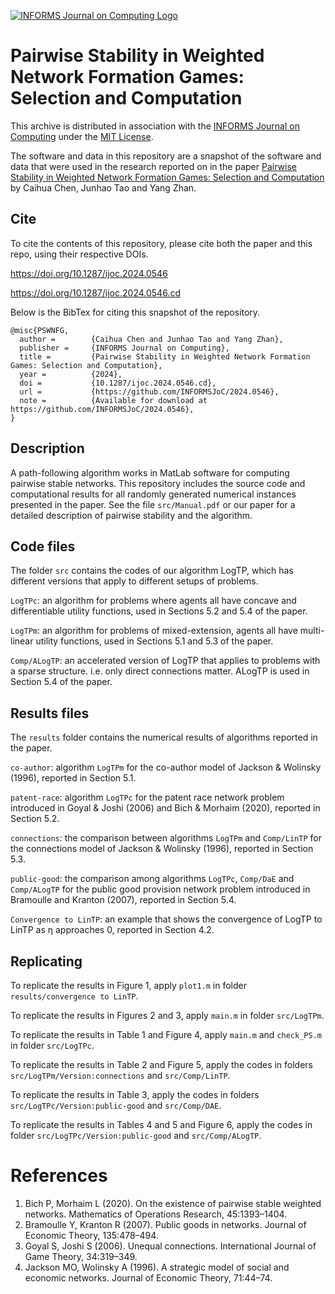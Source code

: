 [![INFORMS Journal on Computing Logo](https://INFORMSJoC.github.io/logos/INFORMS_Journal_on_Computing_Header.jpg)](https://pubsonline.informs.org/journal/ijoc)

# Pairwise Stability in Weighted Network Formation Games: Selection and Computation

This archive is distributed in association with the [INFORMS Journal on
Computing](https://pubsonline.informs.org/journal/ijoc) under the [MIT License](LICENSE).

The software and data in this repository are a snapshot of the software and data
that were used in the research reported on in the paper 
[Pairwise Stability in Weighted Network Formation Games: Selection and Computation](https://doi.org/10.1287/ijoc.2024.0546) by Caihua Chen, Junhao Tao and Yang Zhan. 

## Cite

To cite the contents of this repository, please cite both the paper and this repo, using their respective DOIs.

https://doi.org/10.1287/ijoc.2024.0546

https://doi.org/10.1287/ijoc.2024.0546.cd

Below is the BibTex for citing this snapshot of the repository.

```
@misc{PSWNFG,
  author =        {Caihua Chen and Junhao Tao and Yang Zhan},
  publisher =     {INFORMS Journal on Computing},
  title =         {Pairwise Stability in Weighted Network Formation Games: Selection and Computation},
  year =          {2024},
  doi =           {10.1287/ijoc.2024.0546.cd},
  url =           {https://github.com/INFORMSJoC/2024.0546},
  note =          {Available for download at https://github.com/INFORMSJoC/2024.0546},
}  
```

## Description

A path-following algorithm works in MatLab software for computing pairwise stable networks. This repository includes the source code and computational results for all randomly generated numerical instances presented in the paper. See the file `src/Manual.pdf` or our paper for a detailed description of pairwise stability and the algorithm.

## Code files
The folder `src` contains the codes of our algorithm LogTP, which has different versions that apply to different setups of problems.

`LogTPc`: an algorithm for problems where agents all have concave and differentiable utility functions, used in Sections 5.2 and 5.4 of the paper.

`LogTPm`: an algorithm for problems of mixed-extension, agents all have multi-linear utility functions, used in Sections 5.1 and 5.3 of the paper.

`Comp/ALogTP`: an accelerated version of LogTP that applies to problems with a sparse structure. i.e. only direct connections matter. ALogTP is used in Section 5.4 of the paper.

## Results files

The `results` folder contains the numerical results of algorithms reported in the paper.

`co-author`: algorithm `LogTPm` for the co-author model of Jackson & Wolinsky (1996), reported in Section 5.1.

`patent-race`: algorithm `LogTPc` for the patent race network problem introduced in Goyal & Joshi (2006) and Bich & Morhaim (2020), reported in Section 5.2.

`connections`: the comparison between algorithms `LogTPm` and `Comp/LinTP` for the connections model of Jackson & Wolinsky (1996), reported in Section 5.3.

`public-good`: the comparison among algorithms `LogTPc`, `Comp/DaE` and `Comp/ALogTP` for the public good provision network problem introduced in Bramoulle and Kranton (2007), reported in Section 5.4.

`Convergence to LinTP`: an example that shows the convergence of LogTP to LinTP as η approaches 0, reported in Section 4.2.

## Replicating

To replicate the results in Figure 1, apply `plot1.m` in folder `results/convergence to LinTP`.

To replicate the results in Figures 2 and 3, apply `main.m` in folder `src/LogTPm`.

To replicate the results in Table 1 and Figure 4, apply `main.m` and `check_PS.m` in folder `src/LogTPc`.

To replicate the results in Table 2 and Figure 5, apply the codes in folders `src/LogTPm/Version:connections` and `src/Comp/LinTP`.

To replicate the results in Table 3, apply the codes in folders `src/LogTPc/Version:public-good` and `src/Comp/DAE`.

To replicate the results in Tables 4 and 5 and Figure 6, apply the codes in folder `src/LogTPc/Version:public-good` and `src/Comp/ALogTP`.

# References
1. Bich P, Morhaim L (2020). On the existence of pairwise stable weighted networks. Mathematics of Operations Research, 45:1393–1404.
2. Bramoulle Y, Kranton R (2007). Public goods in networks. Journal of Economic Theory, 135:478–494.
3. Goyal S, Joshi S (2006). Unequal connections. International Journal of Game Theory, 34:319–349.
4. Jackson MO, Wolinsky A (1996). A strategic model of social and economic networks. Journal of Economic Theory, 71:44–74.
